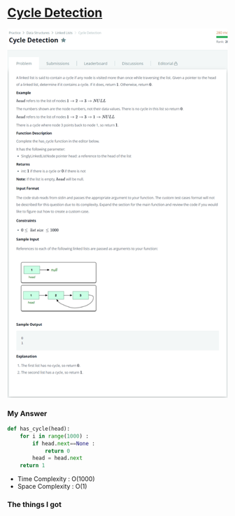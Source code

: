 # [Cycle Detection](https://www.hackerrank.com/challenges/detect-whether-a-linked-list-contains-a-cycle/problem)

![image](Problem.png)



### My Answer

```python
def has_cycle(head):
    for i in range(1000) : 
        if head.next==None : 
            return 0
        head = head.next
    return 1
```

* Time Complexity : O(1000)
* Space Complexity : O(1)



### The things I got
